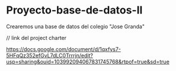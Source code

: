 # Proyecto-base-de-datos-II
Crearemos una base de datos del colegio "Jose Granda"


// link del project charter

https://docs.google.com/document/d/1qxfys7-5HFqQz352efGvL7dLC0Trrrjn/edit?usp=sharing&ouid=103992094067831745768&rtpof=true&sd=true
